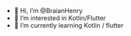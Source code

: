 - 👋 Hi, I’m @BraianHenry
- 👀 I’m interested in Kotlin/Flutter
- 🌱 I’m currently learning Kotlin / flutter

<!---
BraianHenry/BraianHenry is a ✨ special ✨ repository because its `README.md` (this file) appears on your GitHub profile.
You can click the Preview link to take a look at your changes.
--->
